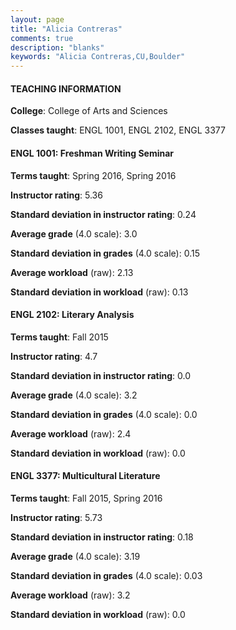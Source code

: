 ```yaml
---
layout: page
title: "Alicia Contreras" 
comments: true
description: "blanks"
keywords: "Alicia Contreras,CU,Boulder"
---
```

<head>
<script src="https://ajax.googleapis.com/ajax/libs/jquery/2.1.3/jquery.min.js"></script>
<script src="https://dl.dropboxusercontent.com/s/pc42nxpaw1ea4o9/highcharts.js?dl=0"></script>
<!-- <script src="../assets/js/highcharts.js"></script> -->
<style type="text/css">@font-face {
	font-family: "Bebas Neue";
	src: url(https://www.filehosting.org/file/details/544349/BebasNeue Regular.otf) format("opentype");
	}
	h1.Bebas { 
		font-family: "Bebas Neue", Verdana, Tahoma;
	}
</style>
</head>
	   
#### TEACHING INFORMATION

**College**: College of Arts and Sciences

**Classes taught**: ENGL 1001, ENGL 2102, ENGL 3377

#### ENGL 1001: Freshman Writing Seminar

**Terms taught**: Spring 2016, Spring 2016

**Instructor rating**: 5.36

**Standard deviation in instructor rating**: 0.24

**Average grade** (4.0 scale): 3.0

**Standard deviation in grades** (4.0 scale): 0.15

**Average workload** (raw): 2.13

**Standard deviation in workload** (raw): 0.13

#### ENGL 2102: Literary Analysis

**Terms taught**: Fall 2015

**Instructor rating**: 4.7

**Standard deviation in instructor rating**: 0.0

**Average grade** (4.0 scale): 3.2

**Standard deviation in grades** (4.0 scale): 0.0

**Average workload** (raw): 2.4

**Standard deviation in workload** (raw): 0.0

#### ENGL 3377: Multicultural Literature

**Terms taught**: Fall 2015, Spring 2016

**Instructor rating**: 5.73

**Standard deviation in instructor rating**: 0.18

**Average grade** (4.0 scale): 3.19

**Standard deviation in grades** (4.0 scale): 0.03

**Average workload** (raw): 3.2

**Standard deviation in workload** (raw): 0.0

